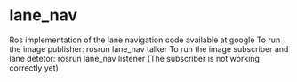 # lane_nav
Ros implementation of the lane navigation code available at google
To run the image publisher: rosrun lane_nav talker
To run the image subscriber and lane detetor: rosrun lane_nav listener
(The subscriber is not working correctly yet)
